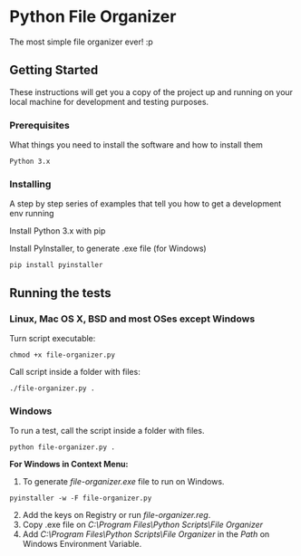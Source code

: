 # Python File Organizer

The most simple file organizer ever! :p

## Getting Started

These instructions will get you a copy of the project up and running on your local machine for development and testing purposes.

### Prerequisites

What things you need to install the software and how to install them

```
Python 3.x
```

### Installing

A step by step series of examples that tell you how to get a development env running

Install Python 3.x with pip

Install PyInstaller, to generate .exe file (for Windows)

```
pip install pyinstaller
```


## Running the tests

### Linux, Mac OS X, BSD and most OSes except Windows
Turn script executable:

```
chmod +x file-organizer.py
```

Call script inside a folder with files:

```
./file-organizer.py .
```

### Windows

To run a test, call the script inside a folder with files.

```
python file-organizer.py .
```

**For Windows in Context Menu:**

1. To generate *file-organizer.exe* file to run on Windows.

```
pyinstaller -w -F file-organizer.py
```

2. Add the keys on Registry or run *file-organizer.reg*.
3. Copy .exe file on *C:\Program Files\Python Scripts\File Organizer*
4. Add *C:\Program Files\Python Scripts\File Organizer* in the *Path* on Windows Environment Variable.